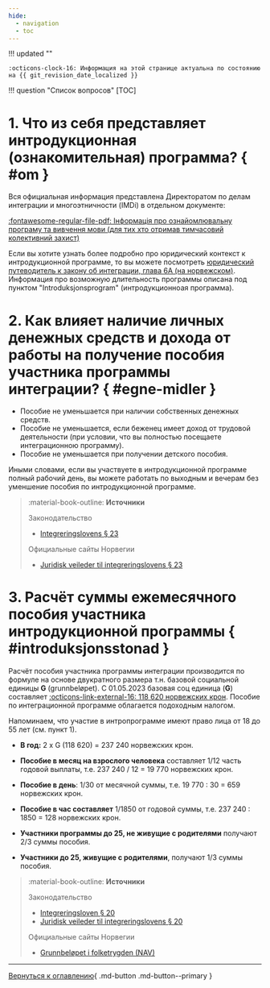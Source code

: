 ```yaml
---
hide:
  - navigation
  - toc
---
```


!!! updated ""

    :octicons-clock-16: Информация на этой странице актуальна по состоянию на {{ git_revision_date_localized }}

!!! question "Cписок вопросов"
    [TOC]

# 1. Что из себя представляет интродукционная (ознакомительная) программа? { #om }
Вся официальная информация представлена Директоратом по делам интеграции и многоэтничности (IMDi) в отдельном документе:

[:fontawesome-regular-file-pdf: Інформація про ознайомлювальну програму та вивчення мови (для тих хто отримав тимчасовий колективний захист)](https://www.imdi.no/contentassets/01a5d4b027b74dc0abee4fbdb8f0d3b7/ukrainsk---informasjon-om-introduksjonsprogram-og-sprakopplaring-for-deg-med-midlertidig-kollektiv-beskyttelse.pdf)

Если вы хотите узнать более подробно про юридический контекст к интродукционной программе, то вы можете посмотреть [юридический путеводитель к закону об интеграции, глава 6А (на норвежском)](https://www.imdi.no/kvalifisering/regelverk/juridisk-veileder-til-integreringslovens-midlertidige-kapittel-6a/). Информация про возможную длительность программы описана под пунктом "Introduksjonsprogram" (интродукционноая программа).


# 2. Как влияет наличие личных денежных средств и дохода от работы на получение пособия участника программы интеграции? { #egne-midler }

- Пособие не уменьшается при наличии собственных денежных средств.
- Пособие не уменьшается, если беженец имеет доход от трудовой деятельности (при условии, что вы полностью посещаете интеграционною программу).
- Пособие не уменьшается при получении детского пособия.

Иными словами, если вы участвуете в интродукционной программе полный рабочий день, вы можете работать по выходным и вечерам без уменшение пособия по интродукционной программе.

> :material-book-outline: **Источники**
>
> Законодательство
>
> - [Integreringslovens § 23](https://lovdata.no/lov/2020-11-06-127/§23)
> 
> Официальные сайты Норвегии
> 
> - [Juridisk veileder til integreringslovens § 23](https://www.imdi.no/kvalifisering/regelverk/juridisk-veileder-til-integreringsloven/kapittel-5-introduksjonsstonad/)

# 3. Расчёт суммы ежемесячного пособия участника интродукционной программы { #introduksjonsstonad }
Расчёт пособия участника программы интеграции производится по формуле на основе двукратного размера т.н. базовой социальной единицы **G** (grunnbeløpet). C 01.05.2023 базовая соц единица (**G**) составляет [:octicons-link-external-16: 118 620 норвежских крон](https://www.nav.no/grunnbelopet). Пособие по интеграционной программе облагается подоходным налогом. 

Напоминаем, что участие в интропрограмме имеют право лица от 18 до 55 лет (см. пункт 1).

- **В год:** 2 х G (118 620) = 237 240 норвежских крон. 

- **Пособие в месяц на взрослого человека** составляет 1/12 часть годовой выплаты, т.е. 237 240 / 12 = 19 770 норвежских крон.

- **Пособие в день**: 1/30 от месячной суммы, т.е. 19 770 : 30 = 659 норвежских крон.

- **Пособие в час составляет** 1/1850 от годовой суммы, т.е. 237 240 : 1850 = 128 норвежских крон.

- **Участники программы до 25, не живущие с родителями** получают 2/3 суммы пособия.

- **Участники до 25, живущие с родителями**, получают 1/3 суммы пособия.

> :material-book-outline: **Источники**
>
> Законодательство
> 
> - [Integreringsloven § 20](https://lovdata.no/lov/2020-11-06-127/§20)
> - [Juridisk veileder til integreringslovens § 20](https://www.imdi.no/kvalifisering/regelverk/juridisk-veileder-til-integreringsloven/kapittel-5-introduksjonsstonad/)
> 
> Официальные сайты Норвегии
> 
> - [Grunnbeløpet i folketrygden (NAV)](https://www.nav.no/grunnbelopet)

---

[Вернуться к оглавлению](index.md){ .md-button .md-button--primary }
